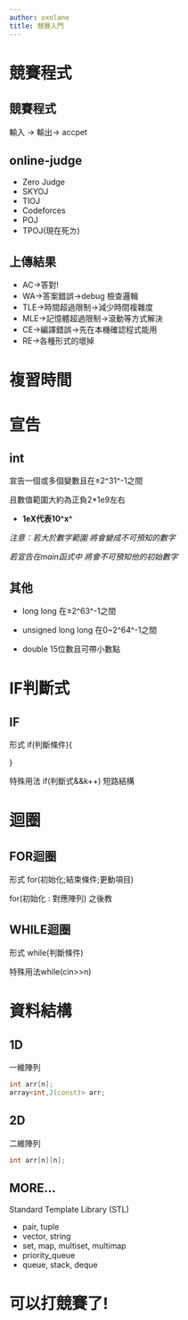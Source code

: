```yaml
---
author: oxolane
title: 競賽入門
---
```


# 競賽程式

## 競賽程式

輸入 -> 輸出-> accpet

## online-judge

- Zero Judge
- SKYOJ
- TIOJ
- Codeforces
- POJ
- TPOJ(現在死ㄌ)

## 上傳結果

 
* AC->答對!
* WA->答案錯誤->debug 檢查邏輯
* TLE->時間超過限制->減少時間複雜度
* MLE->記憶體超過限制->滾動等方式解決
* CE->編譯錯誤->先在本機確認程式能用
* RE->各種形式的壞掉

# 複習時間

# 宣告

## int

宣告一個或多個變數且在±2^31^-1之間

且數值範圍大約為正負2*1e9左右

- **1eX代表10^x^**

*注意：若大於數字範圍 將會變成不可預知的數字*

*若宣告在main函式中 將會不可預知他的初始數字*

## 其他

- long long 在±2^63^-1之間

- unsigned long long 在0~2^64^-1之間

- double 15位數且可帶小數點

# IF判斷式


## IF

形式
if(判斷條件){

}

特殊用法 if(判斷式&&k++) 短路結構

# 迴圈

## FOR迴圈

形式
for(初始化;結束條件;更動項目)

for(初始化 : 對應陣列) 之後教

## WHILE迴圈

形式
while(判斷條件)

特殊用法while(cin>>n)

# 資料結構

## 1D 
一維陣列
```cpp
int arr[n];
array<int,2(const)> arr;
```

## 2D
二維陣列
```cpp
int arr[n][n];
```

## MORE...
Standard Template Library (STL)

* pair, tuple
* vector, string
* set, map, multiset, multimap
* priority_queue
* queue, stack, deque

# 可以打競賽了!